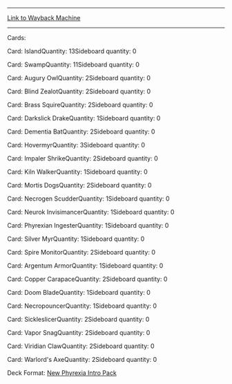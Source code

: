 
---
[Link to Wayback Machine](https://web.archive.org/web/20141224182625/http://magic.wizards.com/en/articles/decks/devouring-skies-2014-10-10)

[_metadata_:generator]:- "Drupal 7 (http://drupal.org)"
[_metadata_:node]:- "286411"
[_metadata_:publish_date]:- "2014-10-10"
[_metadata_:source]:- "article"
[_metadata_:title]:- "DEVOURING SKIES"
[_metadata_:wayback_capture_timestamp]:- "2014-12-24 18:26:25"
[_metadata_:wayback_raw_url]:- "https://web.archive.org/web/20141224182625id_/http://magic.wizards.com/en/articles/decks/devouring-skies-2014-10-10"
[_metadata_:wayback_url]:- "http://magic.wizards.com/en/articles/decks/devouring-skies-2014-10-10"
---


Cards: 

Card: IslandQuantity: 13Sideboard quantity: 0 



Card: SwampQuantity: 11Sideboard quantity: 0 



Card: Augury OwlQuantity: 2Sideboard quantity: 0 



Card: Blind ZealotQuantity: 2Sideboard quantity: 0 



Card: Brass SquireQuantity: 2Sideboard quantity: 0 



Card: Darkslick DrakeQuantity: 1Sideboard quantity: 0 



Card: Dementia BatQuantity: 2Sideboard quantity: 0 



Card: HovermyrQuantity: 3Sideboard quantity: 0 



Card: Impaler ShrikeQuantity: 2Sideboard quantity: 0 



Card: Kiln WalkerQuantity: 1Sideboard quantity: 0 



Card: Mortis DogsQuantity: 2Sideboard quantity: 0 



Card: Necrogen ScudderQuantity: 1Sideboard quantity: 0 



Card: Neurok InvisimancerQuantity: 1Sideboard quantity: 0 



Card: Phyrexian IngesterQuantity: 1Sideboard quantity: 0 



Card: Silver MyrQuantity: 1Sideboard quantity: 0 



Card: Spire MonitorQuantity: 2Sideboard quantity: 0 



Card: Argentum ArmorQuantity: 1Sideboard quantity: 0 



Card: Copper CarapaceQuantity: 2Sideboard quantity: 0 



Card: Doom BladeQuantity: 1Sideboard quantity: 0 



Card: NecropouncerQuantity: 1Sideboard quantity: 0 



Card: SickleslicerQuantity: 2Sideboard quantity: 0 



Card: Vapor SnagQuantity: 2Sideboard quantity: 0 



Card: Viridian ClawQuantity: 2Sideboard quantity: 0 



Card: Warlord's AxeQuantity: 2Sideboard quantity: 0 

Deck Format: [New Phyrexia Intro Pack](/en/deck-format/new-phyrexia-intro-pack)


 

 
